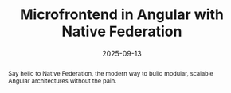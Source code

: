 ---
title: "Microfrontend in Angular with Native Federation"
abstract: Say hello to Native Federation, the modern way to build modular, scalable Angular architectures without the pain.
link: "https://gdg.community.dev/events/details/google-gdg-lecce-presents-devfest-lecce-2025"
date: 2025-09-13
name: "Devfest Lecce 2025"
img: "../../assets/talks/25-09-13-devfest-lecce.png"
---